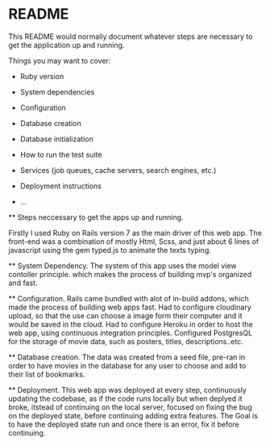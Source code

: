 # README

This README would normally document whatever steps are necessary to get the
application up and running.

Things you may want to cover:

* Ruby version

* System dependencies

* Configuration

* Database creation

* Database initialization

* How to run the test suite

* Services (job queues, cache servers, search engines, etc.)

* Deployment instructions

* ...

** Steps neccessary to get the apps up and running.

Firstly I used Ruby on Rails version 7 as the main driver of this web app. 
The front-end was a combination of mostly Html, Scss, and just about 6 lines of javascript using the gem typed.js to animate the texts typing.


** System Dependency.
The system of this app uses the model view contoller principle. which makes the process of building mvp's organized and fast.

** Configuration.
Rails came bundled with alot of in-build addons, which made the process of building web apps fast.
Had to configure cloudinary upload, so that the use can choose a image form their computer and it would be saved in the cloud.
Had to configure Heroku in order to host the web app, using continuous integration principles.
Configured PostgresQL for the storage of movie data, such as posters, titles, descriptions..etc.

** Database creation.
The data was created from a seed file, pre-ran in order to have movies in the database for any user to choose and add to their list of bookmarks.


** Deployment.
This web app was deployed at every step, continuously updating the codebase, as if the code runs locally but when deplyed it broke, itstead of continuing on the local server, focused on fixing the bug on the deployed state, before continuing adding extra features.
The Goal is to have the deployed state run and once there is an error, fix it before continuing. 






